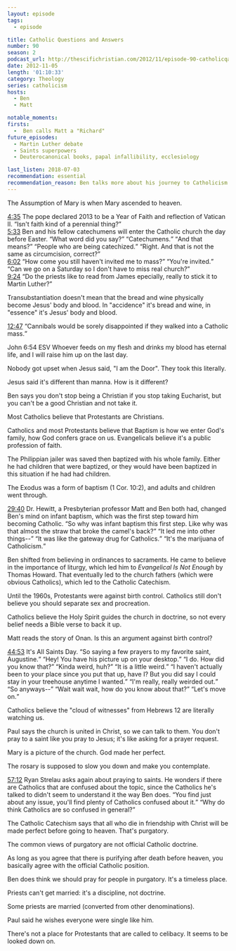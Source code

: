 ```yaml
---
layout: episode
tags:
  - episode

title: Catholic Questions and Answers
number: 90
season: 2
podcast_url: http://thescifichristian.com/2012/11/episode-90-catholicqanda/
date: 2012-11-05
length: '01:10:33'
category: Theology
series: catholicism
hosts:
  - Ben
  - Matt

notable_moments:
firsts:
  -  Ben calls Matt a "Richard"
future_episodes: 
  - Martin Luther debate
  - Saints superpowers
  - Deuterocanonical books, papal infallibility, ecclesiology

last_listen: 2018-07-03
recommendation: essential
recommendation_reason: Ben talks more about his journey to Catholicism and defends Catholic beliefs. Matt brings the questions and the zingers.
---
```

The Assumption of Mary is when Mary ascended to heaven.

<div class="quote">
  <a class="timestamp tag is-medium is-rounded is-primary" href="http://thescifichristian.com/2012/11/episode-90-catholicqanda/#t=4:35">4:35</a>
  <span class="quote-context is-size-6">The pope declared 2013 to be a Year of Faith and reflection of Vatican II.</span>
  <q class="matt">Isn't faith kind of a perennial thing?</q>
</div>

<div class="quote">
  <a class="timestamp tag is-medium is-rounded is-primary" href="http://thescifichristian.com/2012/11/episode-90-catholicqanda/#t=5:33">5:33</a>
  <span class="quote-context is-size-6">Ben and his fellow catechumens will enter the Catholic church the day before Easter.</span>
  <q class="matt">What word did you say?</q>
  <q class="ben">Catechumens.</q>
  <q class="matt">And that means?</q>
  <q class="ben">People who are being catechized.</q>
  <q class="matt">Right. And that is not the same as circumcision, correct?</q>
</div>

<div class="quote">
  <a class="timestamp tag is-medium is-rounded is-primary" href="http://thescifichristian.com/2012/11/episode-90-catholicqanda/#t=6:02">6:02</a>
  <q class="matt">How come you still haven't invited me to mass?</q>
  <q class="ben">You're invited.</q>
  <q class="matt">Can we go on a Saturday so I don't have to miss real church?</q>
</div>

<div class="quote">
  <a class="timestamp tag is-medium is-rounded is-primary" href="http://thescifichristian.com/2012/11/episode-90-catholicqanda/#t=9:24">9:24</a>
  <q class="matt">Do the priests like to read from James epecially, really to stick it to Martin Luther?</q>
</div>

Transubstantiation doesn't mean that the bread and wine physically become Jesus' body and blood. In "accidence" it's bread and wine, in "essence" it's Jesus' body and blood. 

<div class="quote">
  <a class="timestamp tag is-medium is-rounded is-primary" href="http://thescifichristian.com/2012/11/episode-90-catholicqanda/#t=12:47">12:47</a>
  <q class="ben">Cannibals would be sorely disappointed if they walked into a Catholic mass.</q>
</div>

John 6:54 ESV Whoever feeds on my flesh and drinks my blood has eternal life, and I will raise him up on the last day.

Nobody got upset when Jesus said, "I am the Door". They took this literally.

Jesus said it's different than manna. How is it different?

Ben says you don't stop being a Christian if you stop taking Eucharist, but you can't be a good Christian and not take it.

Most Catholics believe that Protestants are Christians. 

Catholics and most Protestants believe that Baptism is how we enter God's family, how God confers grace on us. Evangelicals believe it's a public profession of faith.

The Philippian jailer was saved then baptized with his whole family. Either he had children that were baptized, or they would have been baptized in this situation if he had had children. 

The Exodus was a form of baptism (1 Cor. 10:2), and adults and children went through.

<div class="quote">
  <a class="timestamp tag is-medium is-rounded is-primary" href="http://thescifichristian.com/2012/11/episode-90-catholicqanda/#t=29:40">29:40</a>
  <span class="quote-context is-size-6">Dr. Hewitt, a Presbyterian professor Matt and Ben both had, changed Ben's mind on infant baptism, which was the first step toward him becoming Catholic.</span>
  <q class="matt">So why was infant baptism this first step. Like why was that almost the straw that broke the camel's back?</q>
  <q class="ben">It led me into other things--</q>
  <q class="matt">It was like the gateway drug for Catholics.</q>
  <q class="ben">It's the marijuana of Catholicism.</q>
</div>

Ben shifted from believing in ordinances to sacraments. He came to believe in the importance of liturgy, which led him to <i class="work-title">Evangelical Is Not Enough</i> by Thomas Howard. That eventually led to the church fathers (which were obvious Catholics), which led to the Catholic Catechism.

Until the 1960s, Protestants were against birth control. Catholics still don't believe you should separate sex and procreation.

Catholics believe the Holy Spirit guides the church in doctrine, so not every belief needs a Bible verse to back it up.

Matt reads the story of Onan. Is this an argument against birth control?

<div class="quote">
  <a class="timestamp tag is-medium is-rounded is-primary" href="http://thescifichristian.com/2012/11/episode-90-catholicqanda/#t=44:53">44:53</a>
  <span class="quote-context is-size-6">It's All Saints Day.</span>
  <q class="ben">So saying a few prayers to my favorite saint, Augustine.</q>
  <q class="matt">Hey! You have his picture up on your desktop.</q>
  <q class="ben">I do. How did you know that?</q>
  <q class="matt">Kinda weird, huh?</q>
  <q class="ben">It is a little weird.</q>
  <q class="matt">I haven't actually been to your place since you put that up, have I? But you did say I could stay in your treehouse anytime I wanted.</q>
  <q class="ben">I'm really, really weirded out.</q>
  <q class="matt">So anyways--</q>
  <q class="ben">Wait wait wait, how do you know about that?</q>
  <q class="matt">Let's move on.</q>
</div>

Catholics believe the "cloud of witnesses" from Hebrews 12 are literally watching us.

Paul says the church is united in Christ, so we can talk to them. You don't pray to a saint like you pray to Jesus; it's like asking for a prayer request.

Mary is a picture of the church. God made her perfect. 

The rosary is supposed to slow you down and make you contemplate.

<div class="quote">
  <a class="timestamp tag is-medium is-rounded is-primary" href="http://thescifichristian.com/2012/11/episode-90-catholicqanda/#t=57:12">57:12</a>
  <span class="quote-context is-size-6">Ryan Strelau asks again about praying to saints. He wonders if there are Catholics that are confused about the topic, since the Catholics he's talked to didn't seem to understand it the way Ben does.</span>
  <q class="ben">You find just about any issue, you'll find plenty of Catholics confused about it.</q>
  <q class="matt">Why do think Catholics are so confused in general?</q>
</div>

The Catholic Catechism says that all who die in friendship with Christ will be made perfect before going to heaven. That's purgatory.

The common views of purgatory are not official Catholic doctrine.

As long as you agree that there is purifying after death before heaven, you basically agree with the official Catholic position. 

Ben does think we should pray for people in purgatory. It's a timeless place.

Priests can't get married: it's a discipline, not doctrine.

Some priests are married (converted from other denominations).

Paul said he wishes everyone were single like him.

There's not a place for Protestants that are called to celibacy. It seems to be looked down on.